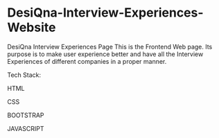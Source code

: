 # DesiQna-Interview-Experiences-Website
DesiQna Interview Experiences Page This is the Frontend Web page. Its purpose is to make user experience better and have all the Interview Experiences of different companies in a proper manner.

Tech Stack:

HTML

CSS

BOOTSTRAP

JAVASCRIPT

